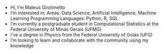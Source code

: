-  Hi, I’m Mateus Girolimetto
-  I’m interested in:
        Areas: Data Science, Artificial Intelligence, Machine Learning
        Programming Languages: Python, R, SQL
-  I’m currently a postgraduate student in Computational Statistics at the Federal University of Minas Gerais (UFMG)
-  I've a degree in Physics from the Federal University of Goiás (UFG)
-  I’m looking to learn and collaborate with the community using my knowledge



<!---
mateusgirolimetto/mateusgirolimetto is a ✨ special ✨ repository because its `README.md` (this file) appears on your GitHub profile.
You can click the Preview link to take a look at your changes.
--->
